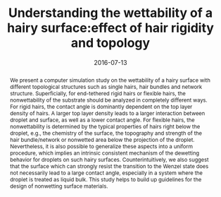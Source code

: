 ---
title: "Understanding the wettability of a hairy surface:effect of hair rigidity and topology"
authors:
- Han-Wen Pei
- Hong Liu
- You-Liang Zhu
- Zhong-Yuan Lu
date: "2016-07-13"
doi: "10.1039/C6CP02376B"
publication_types: ["期刊文章"]
publication: "Physical Chemistry Chemical Physics"
publication_short: "Phys. Chem. Chem. Phys."
abstract: "<!--more-->
We present a computer simulation study on the wettability of a  hairy surface with different topological structures such as single  hairs, hair bundles and network structure. Superficially, for  end-tethered rigid hairs or flexible hairs, the nonwettability of the  substrate should be analyzed in completely different ways. For rigid  hairs, the contact angle is dominantly dependent on the top layer  density of hairs. A larger top layer density leads to a larger  interaction between droplet and surface, as well as a lower contact  angle. For flexible hairs, the nonwettability is determined by the  typical properties of hairs right below the droplet, e.g., the chemistry  of the surface, the topography and strength of the hair bundle/network  or nonwetted area below the projection of the droplet. Nevertheless, it  is also possible to generalize these aspects into a uniform procedure,  which implies an intrinsic consistent mechanism of the dewetting  behavior for droplets on such hairy surfaces. Counterintuitively, we  also suggest that the surface which can strongly resist the transition  to the Wenzel state does not necessarily lead to a large contact angle,  especially in a system where the droplet is treated as liquid bulk. This  study helps to build up guidelines for the design of nonwetting surface  materials."
url_pdf: "https://pubs.rsc.org/en/content/articlelanding/2016/cp/c6cp02376b"
---